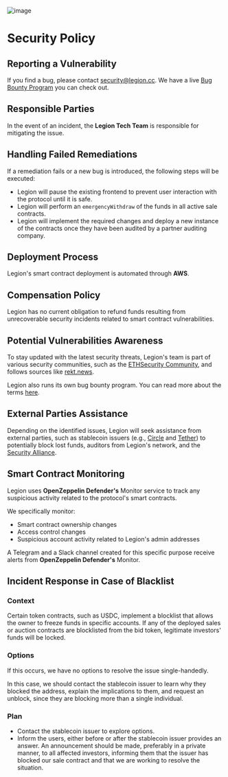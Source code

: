 ![image](https://github.com/user-attachments/assets/167f704f-677f-4682-afbd-f64fedd93698)

# Security Policy

## Reporting a Vulnerability

If you find a bug, please contact security@legion.cc. We have a live [Bug Bounty Program](https://github.com/Legion-Team/legion-protocol-contracts/blob/master/BUG_BOUNTY.md) you can check out.

## Responsible Parties

In the event of an incident, the **Legion Tech Team** is responsible for mitigating the issue.

## Handling Failed Remediations

If a remediation fails or a new bug is introduced, the following steps will be executed:

- Legion will pause the existing frontend to prevent user interaction with the protocol until it is safe.
- Legion will perform an `emergencyWithdraw` of the funds in all active sale contracts.
- Legion will implement the required changes and deploy a new instance of the contracts once they have been audited by a partner auditing company.

## Deployment Process

Legion's smart contract deployment is automated through **AWS**.

## Compensation Policy

Legion has no current obligation to refund funds resulting from unrecoverable security incidents related to smart contract vulnerabilities.

## Potential Vulnerabilities Awareness

To stay updated with the latest security threats, Legion's team is part of various security communities, such as the [ETHSecurity Community](https://t.me/ETHSecurity), and follows sources like [rekt.news](https://rekt.news).

Legion also runs its own bug bounty program. You can read more about the terms [here](https://github.com/Legion-Team/legion-protocol-contracts/blob/master/.github/BUG_BOUNTY.md).

## External Parties Assistance

Depending on the identified issues, Legion will seek assistance from external parties, such as stablecoin issuers (e.g., [Circle](https://www.circle.com/en/) and [Tether](https://tether.to/en/)) to potentially block lost funds, auditors from Legion's network, and the [Security Alliance](https://securityalliance.org/).

## Smart Contract Monitoring

Legion uses **OpenZeppelin Defender's** Monitor service to track any suspicious activity related to the protocol's smart contracts.

We specifically monitor:

- Smart contract ownership changes
- Access control changes
- Suspicious account activity related to Legion's admin addresses

A Telegram and a Slack channel created for this specific purpose receive alerts from **OpenZeppelin Defender's** Monitor.

## Incident Response in Case of Blacklist

### Context

Certain token contracts, such as USDC, implement a blocklist that allows the owner to freeze funds in specific accounts. If any of the deployed sales or auction contracts are blocklisted from the bid token, legitimate investors' funds will be locked.

### Options

If this occurs, we have no options to resolve the issue single-handedly.

In this case, we should contact the stablecoin issuer to learn why they blocked the address, explain the implications to them, and request an unblock, since they are blocking more than a single individual.

### Plan

- Contact the stablecoin issuer to explore options.
- Inform the users, either before or after the stablecoin issuer provides an answer. An announcement should be made, preferably in a private manner, to all affected investors, informing them that the issuer has blocked our sale contract and that we are working to resolve the situation.